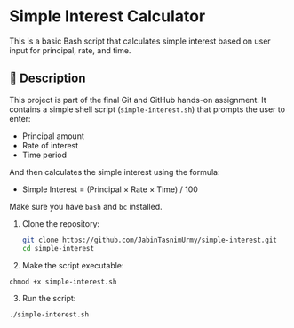 # Simple Interest Calculator

This is a basic Bash script that calculates simple interest based on user input for principal, rate, and time.

## 📜 Description

This project is part of the final Git and GitHub hands-on assignment. It contains a simple shell script (`simple-interest.sh`) that prompts the user to enter:

- Principal amount
- Rate of interest
- Time period

And then calculates the simple interest using the formula:

* Simple Interest = (Principal × Rate × Time) / 100

Make sure you have `bash` and `bc` installed.

1. Clone the repository:
   ```bash
   git clone https://github.com/JabinTasnimUrmy/simple-interest.git
   cd simple-interest
   ```

2. Make the script executable:
```
chmod +x simple-interest.sh
```

3. Run the script:
```
./simple-interest.sh  
```


